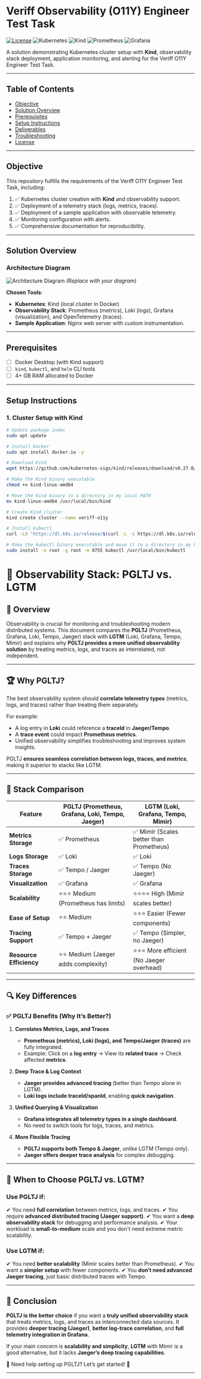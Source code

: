# Veriff Observability (O11Y) Engineer Test Task

[![License](https://img.shields.io/badge/License-MIT-blue.svg)](LICENSE)
![Kubernetes](https://img.shields.io/badge/Kubernetes-v1.27+-blue?logo=kubernetes)
![Kind](https://img.shields.io/badge/Kind-v0.20+-blue?logo=kubernetes)
![Prometheus](https://img.shields.io/badge/Prometheus-2.45+-orange?logo=prometheus)
![Grafana](https://img.shields.io/badge/Grafana-10.1+-orange?logo=grafana)

A solution demonstrating Kubernetes cluster setup with **Kind**, observability stack deployment, application monitoring, and alerting for the Veriff O11Y Engineer Test Task.

---

## Table of Contents
- [Objective](#objective)
- [Solution Overview](#solution-overview)
- [Prerequisites](#prerequisites)
- [Setup Instructions](#setup-instructions)
- [Deliverables](#deliverables)
- [Troubleshooting](#troubleshooting)
- [License](#license)

---

## Objective
This repository fulfills the requirements of the Veriff O11Y Engineer Test Task, including:
1. ✅ Kubernetes cluster creation with **Kind** and observability support.
2. ✅ Deployment of a telemetry stack (logs, metrics, traces).
3. ✅ Deployment of a sample application with observable telemetry.
4. ✅ Monitoring configuration with alerts.
5. ✅ Comprehensive documentation for reproducibility.

---

## Solution Overview
### Architecture Diagram
![Architecture Diagram](images/architecture.png) *(Replace with your diagram)*

**Chosen Tools**:
- **Kubernetes**: Kind (local cluster in Docker)
- **Observability Stack**: Prometheus (metrics), Loki (logs), Grafana (visualization), and OpenTelemetry (traces).
- **Sample Application**: Nginx web server with custom instrumentation.

---

## Prerequisites
- [ ] Docker Desktop (with Kind support)
- [ ] `kind`, `kubectl`, and `helm` CLI tools
- [ ] 4+ GB RAM allocated to Docker

---

## Setup Instructions
### 1. Cluster Setup with Kind
```bash
# Update package index
sudo apt update 

# Install Docker
sudo apt install docker.io -y 

# Download Kind
wget https://github.com/kubernetes-sigs/kind/releases/download/v0.27.0/kind-linux-amd64

# Make the Kind binary executable
chmod +x kind-linux-amd64                                                                                      

# Move the Kind binary to a directory in my local PATH
mv kind-linux-amd64 /usr/local/bin/kind  

# Create Kind cluster
kind create cluster --name veriff-o11y

# Install kubectl
curl -LO "https://dl.k8s.io/release/$(curl -L -s https://dl.k8s.io/release/stable.txt)/bin/linux/amd64/kubectl"

# Make the kubectl binary executable and move it to a directory in my PATH
sudo install -o root -g root -m 0755 kubectl /usr/local/bin/kubectl  

```

# 📌 Observability Stack: PGLTJ vs. LGTM

## 📖 Overview

Observability is crucial for monitoring and troubleshooting modern distributed systems. This document compares the **PGLTJ** (Prometheus, Grafana, Loki, Tempo, Jaeger) stack with **LGTM** (Loki, Grafana, Tempo, Mimir) and explains why **PGLTJ provides a more unified observability solution** by treating metrics, logs, and traces as interrelated, not independent.

---

## 🏆 Why PGLTJ?

The best observability system should **correlate telemetry types** (metrics, logs, and traces) rather than treating them separately.

For example:

- A log entry in **Loki** could reference a **traceId** in **Jaeger/Tempo**.
- A **trace event** could impact **Prometheus metrics**.
- Unified observability simplifies troubleshooting and improves system insights.

PGLTJ **ensures seamless correlation between logs, traces, and metrics**, making it superior to stacks like LGTM.

---

## 🔹 Stack Comparison

| Feature                 | **PGLTJ (Prometheus, Grafana, Loki, Tempo, Jaeger)** | **LGTM (Loki, Grafana, Tempo, Mimir)**  |
| ----------------------- | ---------------------------------------------------- | --------------------------------------- |
| **Metrics Storage**     | ✅ Prometheus                                         | ✅ Mimir (Scales better than Prometheus) |
| **Logs Storage**        | ✅ Loki                                               | ✅ Loki                                  |
| **Traces Storage**      | ✅ Tempo / Jaeger                                     | ✅ Tempo (No Jaeger)                     |
| **Visualization**       | ✅ Grafana                                            | ✅ Grafana                               |
| **Scalability**         | ⭐⭐⭐ Medium (Prometheus has limits)                   | ⭐⭐⭐⭐ High (Mimir scales better)         |
| **Ease of Setup**       | ⭐⭐ Medium                                            | ⭐⭐⭐ Easier (Fewer components)           |
| **Tracing Support**     | ✅ Tempo + Jaeger                                     | ✅ Tempo (Simpler, no Jaeger)            |
| **Resource Efficiency** | ⭐⭐ Medium (Jaeger adds complexity)                   | ⭐⭐⭐ More efficient (No Jaeger overhead) |

---

## 🔍 Key Differences

### ✅ **PGLTJ Benefits** (Why It’s Better?)

1. **Correlates Metrics, Logs, and Traces**

   - **Prometheus (metrics), Loki (logs), and Tempo/Jaeger (traces)** are fully integrated.
   - Example: Click on a **log entry** → View its **related trace** → Check affected **metrics**.

2. **Deep Trace & Log Context**

   - **Jaeger provides advanced tracing** (better than Tempo alone in LGTM).
   - **Loki logs include traceId/spanId**, enabling **quick navigation**.

3. **Unified Querying & Visualization**

   - **Grafana integrates all telemetry types in a single dashboard**.
   - No need to switch tools for logs, traces, and metrics.

4. **More Flexible Tracing**

   - **PGLTJ supports both Tempo & Jaeger**, unlike LGTM (Tempo only).
   - **Jaeger offers deeper trace analysis** for complex debugging.

---

## 🚀 When to Choose PGLTJ vs. LGTM?

### **Use PGLTJ if:**

✔ You need **full correlation** between metrics, logs, and traces.
✔ You require **advanced distributed tracing (Jaeger support)**.
✔ You want a **deep observability stack** for debugging and performance analysis.
✔ Your workload is **small-to-medium** scale and you don't need extreme metric scalability.

### **Use LGTM if:**

✔ You need **better scalability** (Mimir scales better than Prometheus).
✔ You want a **simpler setup** with fewer components.
✔ You **don’t need advanced Jaeger tracing**, just basic distributed traces with Tempo.

---

## 📌 Conclusion

**PGLTJ is the better choice** if you want a **truly unified observability stack** that treats metrics, logs, and traces as interconnected data sources. It provides **deeper tracing (Jaeger)**, **better log-trace correlation**, and **full telemetry integration in Grafana**.

If your main concern is **scalability and simplicity**, **LGTM** with Mimir is a good alternative, but it lacks **Jaeger’s deep tracing capabilities**.

📢 Need help setting up PGLTJ? Let’s get started! 🚀

---

